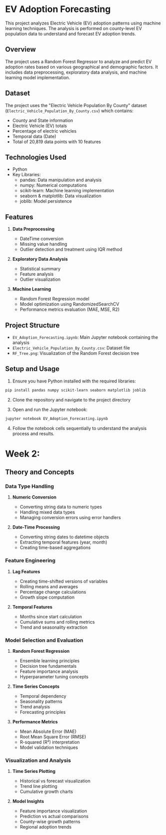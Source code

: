 # EV Adoption Forecasting

This project analyzes Electric Vehicle (EV) adoption patterns using machine learning techniques. The analysis is performed on county-level EV population data to understand and forecast EV adoption trends.

## Overview

The project uses a Random Forest Regressor to analyze and predict EV adoption rates based on various geographical and demographic factors. It includes data preprocessing, exploratory data analysis, and machine learning model implementation.

## Dataset

The project uses the "Electric Vehicle Population By County" dataset (`Electric_Vehicle_Population_By_County.csv`) which contains:

- County and State information
- Electric Vehicle (EV) totals
- Percentage of electric vehicles
- Temporal data (Date)
- Total of 20,819 data points with 10 features

## Technologies Used

- Python
- Key Libraries:
  - pandas: Data manipulation and analysis
  - numpy: Numerical computations
  - scikit-learn: Machine learning implementation
  - seaborn & matplotlib: Data visualization
  - joblib: Model persistence

## Features

1. **Data Preprocessing**

   - DateTime conversion
   - Missing value handling
   - Outlier detection and treatment using IQR method

2. **Exploratory Data Analysis**

   - Statistical summary
   - Feature analysis
   - Outlier visualization

3. **Machine Learning**
   - Random Forest Regression model
   - Model optimization using RandomizedSearchCV
   - Performance metrics evaluation (MAE, MSE, R2)

## Project Structure

- `EV_Adoption_Forecasting.ipynb`: Main Jupyter notebook containing the analysis
- `Electric_Vehicle_Population_By_County.csv`: Dataset file
- `RF_Tree.png`: Visualization of the Random Forest decision tree

## Setup and Usage

1. Ensure you have Python installed with the required libraries:

```bash
pip install pandas numpy scikit-learn seaborn matplotlib joblib
```

2. Clone the repository and navigate to the project directory

3. Open and run the Jupyter notebook:

```bash
jupyter notebook EV_Adoption_Forecasting.ipynb
```

4. Follow the notebook cells sequentially to understand the analysis process and results.
#

# Week 2:

## Theory and Concepts

### Data Type Handling

1. **Numeric Conversion**

   - Converting string data to numeric types
   - Handling mixed data types
   - Managing conversion errors using error handlers

2. **Date-Time Processing**
   - Converting string dates to datetime objects
   - Extracting temporal features (year, month)
   - Creating time-based aggregations

### Feature Engineering

1. **Lag Features**

   - Creating time-shifted versions of variables
   - Rolling means and averages
   - Percentage change calculations
   - Growth slope computation

2. **Temporal Features**
   - Months since start calculation
   - Cumulative sums and rolling metrics
   - Trend and seasonality extraction

### Model Selection and Evaluation

1. **Random Forest Regression**

   - Ensemble learning principles
   - Decision tree fundamentals
   - Feature importance analysis
   - Hyperparameter tuning concepts

2. **Time Series Concepts**

   - Temporal dependency
   - Seasonality patterns
   - Trend analysis
   - Forecasting principles

3. **Performance Metrics**
   - Mean Absolute Error (MAE)
   - Root Mean Square Error (RMSE)
   - R-squared (R²) interpretation
   - Model validation techniques

### Visualization and Analysis

1. **Time Series Plotting**

   - Historical vs forecast visualization
   - Trend line plotting
   - Cumulative growth charts

2. **Model Insights**
   - Feature importance visualization
   - Prediction vs actual comparisons
   - County-wise growth patterns
   - Regional adoption trends
